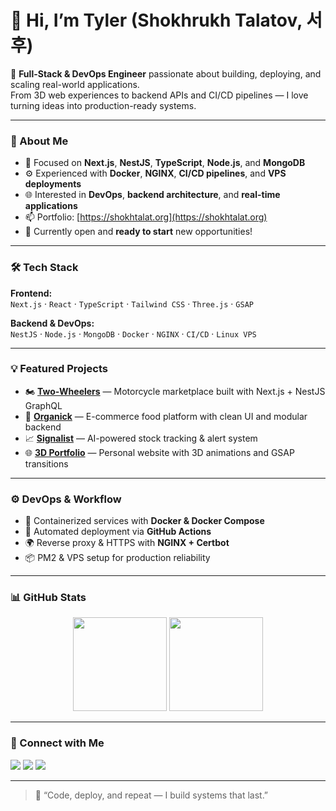 # 👋 Hi, I’m Tyler (Shokhrukh Talatov, 서후)

🚀 **Full-Stack & DevOps Engineer** passionate about building, deploying, and scaling real-world applications.  
From 3D web experiences to backend APIs and CI/CD pipelines — I love turning ideas into production-ready systems.

---

### 🧠 About Me
- 🧩 Focused on **Next.js**, **NestJS**, **TypeScript**, **Node.js**, and **MongoDB**
- ⚙️ Experienced with **Docker**, **NGINX**, **CI/CD pipelines**, and **VPS deployments**
- 🌐 Interested in **DevOps**, **backend architecture**, and **real-time applications**
- 📫 Portfolio: [https://shokhtalat.org](https://shokhtalat.org)
- 💼 Currently open and **ready to start** new opportunities!

---

### 🛠️ Tech Stack

**Frontend:**  
`Next.js` · `React` · `TypeScript` · `Tailwind CSS` · `Three.js` · `GSAP`

**Backend & DevOps:**  
`NestJS` · `Node.js` · `MongoDB` · `Docker` · `NGINX` · `CI/CD` · `Linux VPS`

---

### 💡 Featured Projects

- 🏍 **[Two-Wheelers](https://github.com/shokhtalat/two-wheelers)** — Motorcycle marketplace built with Next.js + NestJS GraphQL  
- 🥦 **[Organick](https://github.com/shokhtalat/organick-project)** — E-commerce food platform with clean UI and modular backend  
- 📈 **[Signalist](https://github.com/shokhtalat/signalist-stock-tracker)** — AI-powered stock tracking & alert system  
- 🌐 **[3D Portfolio](https://shokhtalat.org)** — Personal website with 3D animations and GSAP transitions

---

### ⚙️ DevOps & Workflow
- 🐳 Containerized services with **Docker & Docker Compose**
- 🔄 Automated deployment via **GitHub Actions**
- 🌍 Reverse proxy & HTTPS with **NGINX + Certbot**
- 📦 PM2 & VPS setup for production reliability

---

### 📊 GitHub Stats

<p align="center">
  <img src="https://github-readme-stats.vercel.app/api?username=shokhtalat&show_icons=true&theme=tokyonight" height="150"/>
  <img src="https://github-readme-stats.vercel.app/api/top-langs/?username=shokhtalat&layout=compact&theme=tokyonight" height="150"/>
</p>

---

### 🤝 Connect with Me
<p align="left">
  <a href="https://shokhtalat.org" target="_blank"><img src="https://img.shields.io/badge/Portfolio-000?style=for-the-badge&logo=react&logoColor=white"/></a>
  <a href="mailto:shokhrukhtalatov.dev@gmail.com"><img src="https://img.shields.io/badge/Email-D14836?style=for-the-badge&logo=gmail&logoColor=white"/></a>
  <a href="https://www.linkedin.com/in/shokhrukhtalatov" target="_blank"><img src="https://img.shields.io/badge/LinkedIn-0A66C2?style=for-the-badge&logo=linkedin&logoColor=white"/></a>
</p>

---

> 💬 “Code, deploy, and repeat — I build systems that last.”
